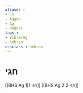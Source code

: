 ```yaml
---
aliases : 
- חגי
- Aggée
- Ag
- Haggai
tags : 
- Bible/Ag
- hébreu
cssclass : hébreu
---
```


# חגי

[[BHS Ag 1|חגי 1]]
[[BHS Ag 2|חגי 2]]
